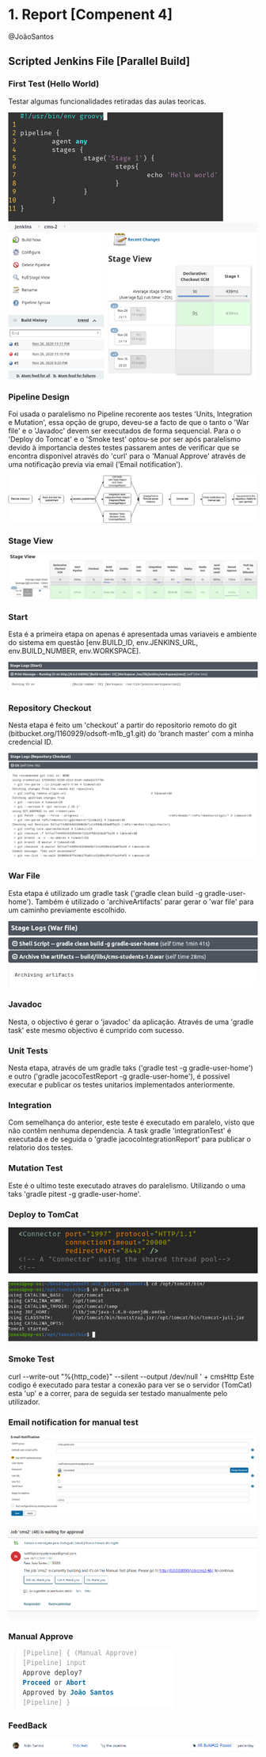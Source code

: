 # 1. Report [Compenent 4]
@JoãoSantos

## Scripted Jenkins File [Parallel Build]  

### First Test (Hello World)
Testar algumas funcionalidades retiradas das aulas teoricas. 

![CodeTestHelloWord](../images/Report_Component_4/CodeTestHelloWord.png)
![JenkinsTestHelloWorld](../images/Report_Component_4/JenkinsTestHelloWorld.png)

### Pipeline Design

Foi usada o paralelismo no Pipeline recorente aos testes 'Units, Integration e Mutation', essa opção de grupo, deveu-se a facto de que o tanto o 'War file' e o 'Javadoc' devem ser executados de forma sequencial. Para o o 'Deploy do Tomcat' e o 'Smoke test' optou-se por ser após paralelismo devido à importancia destes testes passarem antes de verificar que se encontra disponivel através do 'curl' para o 'Manual Approve' através de uma notificação previa via email ('Email notification').

![PipelineDesign](../images/Parallel_Pipeline.jpg)

### Stage View

![StageView](../images/Report_Component_3/0_pipeline.png)

### Start
Esta é a primeira etapa on apenas é apresentada umas variaveis e ambiente do sistema em questão [env.BUILD_ID, env.JENKINS_URL, env.BUILD_NUMBER, env.WORKSPACE].

![Start](../images/Report_Component_4/Start.png)

### Repository Checkout
Nesta etapa é feito um 'checkout' a partir do repositorio remoto do git (bitbucket.org/1160929/odsoft-m1b_g1.git) do 'branch master' com a minha credencial ID.

![Checkout](../images/Report_Component_4/Checkout.png)

### War File
Esta etapa é utilizado um gradle task ('gradle clean build -g gradle-user-home'). Também é utilizado o 'archiveArtifacts' parar gerar o 'war file' para um caminho previamente escolhido.

![War File](../images/Report_Component_4/Wat_File.png)

### Javadoc
Nesta, o objectivo é gerar o 'javadoc' da aplicação. Através de uma 'gradle task' este mesmo objectivo é cumprido com sucesso.


### Unit Tests

Nesta etapa, através de um gradle taks ('gradle test -g gradle-user-home') e outro ('gradle jacocoTestReport -g gradle-user-home'), é possivel executar e publicar os testes unitarios implementados anteriormente.


### Integration 

Com semelhança do anterior, este teste é executado em paralelo, visto que não contêm nenhuma dependencia. A task gradle 'integrationTest' é executada e de seguida o 'gradle jacocoIntegrationReport' para publicar o relatorio dos testes.


### Mutation Test 

Este é o ultimo teste executado atraves do paralelismo. Utilizando o uma taks 'gradle pitest -g gradle-user-home'.

### Deploy to TomCat

![TomCat](../images/Report_Component_4/Tomcat_server_config.png)

![TomCat](../images/Report_Component_4/Tomcat_start.png)

### Smoke Test

curl --write-out "%{http_code}" --silent --output /dev/null ' + cmsHttp
Este codigo é executado para testar a conexão para ver se o servidor (TomCat) esta 'up' e a correr, para de seguida ser testado manualmente pelo utilizador. 


### Email notification for manual test

![Email_1](../images/Report_Component_4/E-mail_Notification.png)

![Email_2](../images/Report_Component_4/Email.png)

### Manual Approve

![Approve](../images/Report_Component_4/Manual_Approve.png)

### FeedBack

![Tags](../images/Report_Component_4/Tags.png)
